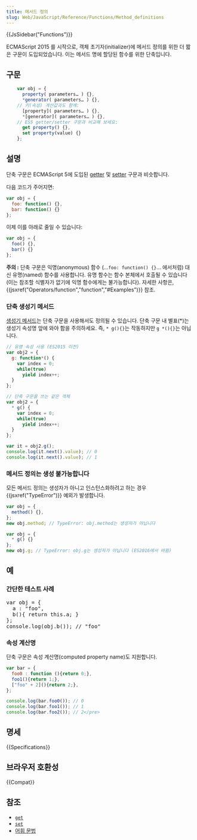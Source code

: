 ```yaml
---
title: 메서드 정의
slug: Web/JavaScript/Reference/Functions/Method_definitions
---
```

{{JsSidebar("Functions")}}

ECMAScript 2015 를 시작으로, 객체 초기자(initializer)에 메서드 정의를 위한 더 짧은 구문이 도입되었습니다. 이는 메서드 명에 할당된 함수를 위한 단축입니다.

## 구문

```js
    var obj = {
      property( parameters… ) {},
      *generator( parameters… ) {},
    // 키(속성) 계산값과도 함께:
      [property]( parameters… ) {},
      *[generator]( parameters… ) {},
    // ES5 getter/setter 구문과 비교해 보세요:
      get property() {},
      set property(value) {}
    };
```

## 설명

단축 구문은 ECMAScript 5에 도입된 [getter](/ko/docs/Web/JavaScript/Reference/Functions/get) 및 [setter](/ko/docs/Web/JavaScript/Reference/Functions/set) 구문과 비슷합니다.

다음 코드가 주어지면:

```js
var obj = {
  foo: function() {},
  bar: function() {}
};
```

이제 이를 아래로 줄일 수 있습니다:

```js
var obj = {
  foo() {},
  bar() {}
};
```

<div class="note"><p><strong>주의 :</strong> 단축 구문은 익명(anonymous) 함수 (…<code>foo: function() {}</code>… 에서처럼) 대신 유명(named) 함수를 사용합니다. 유명 함수는 함수 본체에서 호출될 수 있습니다 (이는 참조할 식별자가 없기에 익명 함수에게는 불가능합니다). 자세한 사항은, {{jsxref("Operators/function","function","#Examples")}} 참조.</p></div>

### 단축 생성기 메서드

[생성기 메서드](/ko/docs/Web/JavaScript/Reference/Statements/function*)는 단축 구문을 사용해서도 정의될 수 있습니다. 단축 구문 내 별표(\*)는 생성기 속성명 앞에 와야 함을 주의하세요. 즉, `* g(){}`는 작동하지만 `g *(){}`는 아닙니다.

```js
// 유명 속성 사용 (ES2015 이전)
var obj2 = {
  g: function*() {
    var index = 0;
    while(true)
      yield index++;
  }
};

// 단축 구문을 쓰는 같은 객체
var obj2 = {
  * g() {
    var index = 0;
    while(true)
      yield index++;
  }
};

var it = obj2.g();
console.log(it.next().value); // 0
console.log(it.next().value); // 1
```

### 메서드 정의는 생성 불가능합니다

모든 메서드 정의는 생성자가 아니고 인스턴스화하려고 하는 경우 {{jsxref("TypeError")}} 예외가 발생합니다.

```js example-bad
var obj = {
  method() {},
};
new obj.method; // TypeError: obj.method는 생성자가 아닙니다

var obj = {
  * g() {}
};
new obj.g; // TypeError: obj.g는 생성자가 아닙니다 (ES2016에서 바뀜)
```

## 예

### 간단한 테스트 사례

<pre class="brush: js;highlight[3]">var obj = {
  a : "foo",
  b(){ return this.a; }
};
console.log(obj.b()); // "foo"
</pre>

### 속성 계산명

단축 구문은 속성 계산명(computed property name)도 지원합니다.

```js
var bar = {
  foo0 : function (){return 0;},
  foo1(){return 1;},
  ["foo" + 2](){return 2;},
};

console.log(bar.foo0()); // 0
console.log(bar.foo1()); // 1
console.log(bar.foo2()); // 2</pre>
```

## 명세

{{Specifications}}

## 브라우저 호환성

{{Compat}}

## 참조

- [`get`](/ko/docs/Web/JavaScript/Reference/Functions/get)
- [`set`](/ko/docs/Web/JavaScript/Reference/Functions/set)
- [어휘 문법](/ko/docs/Web/JavaScript/Reference/Lexical_grammar)
